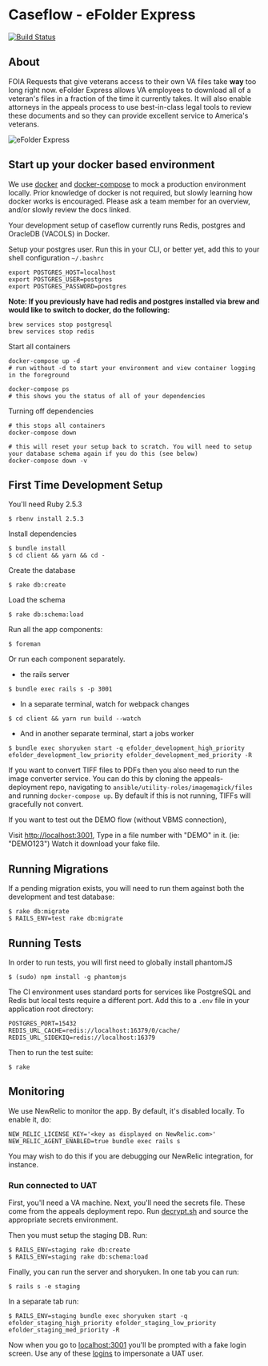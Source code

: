 # Caseflow - eFolder Express
[![Build Status](https://travis-ci.org/department-of-veterans-affairs/caseflow-efolder.svg?branch=master)](https://travis-ci.org/department-of-veterans-affairs/caseflow-efolder)

## About

FOIA Requests that give veterans access to their own VA files take **way** too long right now. eFolder Express allows VA employees to download all of a veteran's files in a fraction of the time it currently takes. It will also enable attorneys in the appeals process to use best-in-class legal tools to review these documents and so they can provide excellent service to America's veterans.

![](screenshot.png "eFolder Express")

## Start up your docker based environment

We use [docker](https://docs.docker.com/) and [docker-compose](https://docs.docker.com/compose/) to mock a production environment locally.  Prior knowledge of docker is not required, but slowly learning how docker works is encouraged.
Please ask a team member for an overview, and/or slowly review the docs linked.

Your development setup of caseflow currently runs Redis, postgres and OracleDB (VACOLS) in Docker.

Setup your postgres user.  Run this in your CLI, or better yet, add this to your shell configuration `~/.bashrc`

```
export POSTGRES_HOST=localhost
export POSTGRES_USER=postgres
export POSTGRES_PASSWORD=postgres
```

**Note: If you previously have had redis and postgres installed via brew and would like to switch to docker, do the following:**
```
brew services stop postgresql
brew services stop redis
```

Start all containers
```
docker-compose up -d
# run without -d to start your environment and view container logging in the foreground

docker-compose ps
# this shows you the status of all of your dependencies
```

Turning off dependencies
```
# this stops all containers
docker-compose down

# this will reset your setup back to scratch. You will need to setup your database schema again if you do this (see below)
docker-compose down -v
```

## First Time Development Setup

You'll need Ruby 2.5.3
```
$ rbenv install 2.5.3
```
Install dependencies
```
$ bundle install
$ cd client && yarn && cd -
```
Create the database
```
$ rake db:create
```
Load the schema
```
$ rake db:schema:load
```
Run all the app components:
```
$ foreman
```
Or run each component separately.

* the rails server
```
$ bundle exec rails s -p 3001
```
* In a separate terminal, watch for webpack changes
```
$ cd client && yarn run build --watch
```
* And in another separate terminal, start a jobs worker
```
$ bundle exec shoryuken start -q efolder_development_high_priority efolder_development_low_priority efolder_development_med_priority -R
```
If you want to convert TIFF files to PDFs then you also need to run the image converter service. You can
do this by cloning the appeals-deployment repo, navigating to `ansible/utility-roles/imagemagick/files`
and running `docker-compose up`. By default if this is not running, TIFFs will gracefully not convert.

If you want to test out the DEMO flow (without VBMS connection),

Visit [http://localhost:3001](),
Type in a file number with "DEMO" in it. (ie: "DEMO123")
Watch it download your fake file.

## Running Migrations

If a pending migration exists, you will need to run them against both the development and test database:
```
$ rake db:migrate
$ RAILS_ENV=test rake db:migrate
```
## Running Tests

In order to run tests, you will first need to globally install phantomJS
```
$ (sudo) npm install -g phantomjs
```
The CI environment uses standard ports for services like PostgreSQL and Redis but local tests require a different port.
Add this to a `.env` file in your application root directory:

```
POSTGRES_PORT=15432
REDIS_URL_CACHE=redis://localhost:16379/0/cache/
REDIS_URL_SIDEKIQ=redis://localhost:16379
```

Then to run the test suite:
```
$ rake
```
## Monitoring
We use NewRelic to monitor the app. By default, it's disabled locally. To enable it, do:

```
NEW_RELIC_LICENSE_KEY='<key as displayed on NewRelic.com>' NEW_RELIC_AGENT_ENABLED=true bundle exec rails s
```

You may wish to do this if you are debugging our NewRelic integration, for instance.


### Run connected to UAT

First, you'll need a VA machine. Next, you'll need the secrets file. These come from the appeals deployment repo. Run [decrypt.sh](https://github.com/department-of-veterans-affairs/appeals-deployment/blob/master/decrypt.sh) and source the appropriate secrets environment.

Then you must setup the staging DB. Run:
```
$ RAILS_ENV=staging rake db:create
$ RAILS_ENV=staging rake db:schema:load
```
Finally, you can run the server and shoryuken. In one tab you can run:
```
$ rails s -e staging
```
In a separate tab run:
```
$ RAILS_ENV=staging bundle exec shoryuken start -q efolder_staging_high_priority efolder_staging_low_priority efolder_staging_med_priority -R
```
Now when you go to [localhost:3001](localhost:3001) you'll be prompted with a fake login screen. Use any of these [logins](https://github.com/department-of-veterans-affairs/appeals-qa/blob/master/TestData/LOGINS.md) to impersonate a UAT user.

